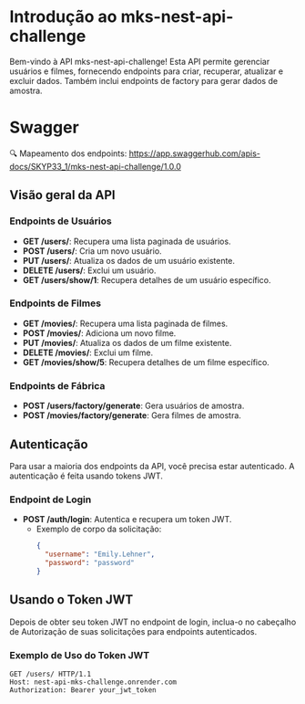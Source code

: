 # Introdução ao mks-nest-api-challenge

Bem-vindo à API mks-nest-api-challenge! 
Esta API permite gerenciar usuários e filmes, fornecendo endpoints para criar, recuperar, atualizar e excluir dados. Também inclui endpoints de factory para gerar dados de amostra. 

# Swagger

🔍 Mapeamento dos endpoints: https://app.swaggerhub.com/apis-docs/SKYP33_1/mks-nest-api-challenge/1.0.0

## Visão geral da API

### Endpoints de Usuários
- **GET /users/**: Recupera uma lista paginada de usuários.
- **POST /users/**: Cria um novo usuário.
- **PUT /users/**: Atualiza os dados de um usuário existente.
- **DELETE /users/**: Exclui um usuário.
- **GET /users/show/1**: Recupera detalhes de um usuário específico.

### Endpoints de Filmes
- **GET /movies/**: Recupera uma lista paginada de filmes.
- **POST /movies/**: Adiciona um novo filme.
- **PUT /movies/**: Atualiza os dados de um filme existente.
- **DELETE /movies/**: Exclui um filme.
- **GET /movies/show/5**: Recupera detalhes de um filme específico.

### Endpoints de Fábrica
- **POST /users/factory/generate**: Gera usuários de amostra.
- **POST /movies/factory/generate**: Gera filmes de amostra.

## Autenticação

Para usar a maioria dos endpoints da API, você precisa estar autenticado. A autenticação é feita usando tokens JWT.

### Endpoint de Login
- **POST /auth/login**: Autentica e recupera um token JWT.
  - Exemplo de corpo da solicitação:
    ```json
    {
      "username": "Emily.Lehner",
      "password": "password"
    }
    ```

## Usando o Token JWT

Depois de obter seu token JWT no endpoint de login, inclua-o no cabeçalho de Autorização de suas solicitações para endpoints autenticados.

### Exemplo de Uso do Token JWT
```http
GET /users/ HTTP/1.1
Host: nest-api-mks-challenge.onrender.com
Authorization: Bearer your_jwt_token